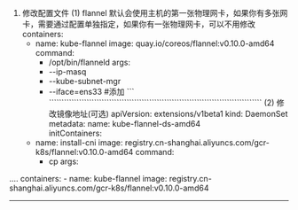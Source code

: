 1. 修改配置文件
(1) flannel 默认会使用主机的第一张物理网卡，如果你有多张网卡，需要通过配置单独指定，如果你有一张物理网卡，可以不用修改
containers:
      - name: kube-flannel
        image: quay.io/coreos/flannel:v0.10.0-amd64
        command:
        - /opt/bin/flanneld
        args:
        - --ip-masq
        - --kube-subnet-mgr
        - --iface=ens33              #添加
``` `````````````````````````````````````````````````````````````````````````````````````
(2) 修改镜像地址(可选)
apiVersion: extensions/v1beta1
kind: DaemonSet
metadata:
  name: kube-flannel-ds-amd64              
      initContainers:
      - name: install-cni
        image: registry.cn-shanghai.aliyuncs.com/gcr-k8s/flannel:v0.10.0-amd64
        command:
        - cp
        args:
 
 ....
      containers:
      - name: kube-flannel
        image: registry.cn-shanghai.aliyuncs.com/gcr-k8s/flannel:v0.10.0-amd64
--- -------------------------------------------------------------------------------------